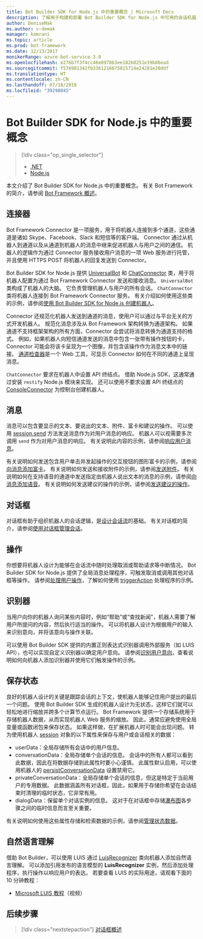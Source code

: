 ```yaml
---
title: Bot Builder SDK for Node.js 中的重要概念 | Microsoft Docs
description: 了解用于构建和部署 Bot Builder SDK for Node.js 中可用的会话机器人的重要概念和工具。
author: DeniseMak
ms.author: v-demak
manager: kamrani
ms.topic: article
ms.prod: bot-framework
ms.date: 12/13/2017
monikerRange: azure-bot-service-3.0
ms.openlocfilehash: e276b7f3f4cc46e0978b3ee182b8251e39b86ead
ms.sourcegitcommit: f576981342fb3361216675815714e24281e20ddf
ms.translationtype: HT
ms.contentlocale: zh-CN
ms.lasthandoff: 07/18/2018
ms.locfileid: "39298045"
---
```

# <a name="key-concepts-in-the-bot-builder-sdk-for-nodejs"></a>Bot Builder SDK for Node.js 中的重要概念
> [!div class="op_single_selector"]
> - [.NET](../dotnet/bot-builder-dotnet-concepts.md)
> - [Node.js](../nodejs/bot-builder-nodejs-concepts.md)

本文介绍了 Bot Builder SDK for Node.js 中的重要概念。 有关 Bot Framework 的简介，请参阅 [Bot Framework 概述](../overview-introduction-bot-framework.md)。

## <a name="connector"></a>连接器

Bot Framework Connector 是一项服务，用于将机器人连接到多个通道，这些通道是诸如 Skype、Facebook、Slack 和短信等的客户端。 Connector 通过从机器人到通道以及从通道到机器人的消息中继来促进机器人与用户之间的通信。 机器人的逻辑作为通过 Connector 服务接收用户消息的一项 Web 服务进行托管，并且使用 HTTPS POST 将机器人的回复发送到 Connector。 

Bot Builder SDK for Node.js 提供 [UniversalBot][UniversalBot] 和 [ChatConnector][ChatConnector] 类，用于将机器人配置为通过 Bot Framework Connector 发送和接收消息。 `UniversalBot` 类构成了机器人的大脑。 它负责管理机器人与用户的所有会话。 `ChatConnector` 类将机器人连接到 Bot Framework Connector 服务。
有关介绍如何使用这些类的示例，请参阅[使用 Bot Builder SDK for Node.js 创建机器人](bot-builder-nodejs-quickstart.md)。

Connector 还规范化机器人发送到通道的消息，使用户可以通过与平台无关的方式开发机器人。 规范化消息涉及从 Bot Framework 架构转换为通道架构。 如果通道不支持框架架构的所有方面，Connector 会尝试将消息转换为通道支持的格式。 例如，如果机器人向短信通道发送的消息中包含一张带有操作按钮的卡，Connector 可能会将该卡呈现为一个图像，并包含该操作作为消息文本中的链接。 [通道检查器][ChannelInspector]是一个 Web 工具，可显示 Connector 如何在不同的通道上呈现消息。

`ChatConnector` 要求在机器人中设置 API 终结点。 借助 Node.js SDK，这通常通过安装 `restify` Node.js 模块来实现。 还可以使用不要求设置 API 终结点的 [ConsoleConnector][ConsoleConnector] 为控制台创建机器人。

## <a name="messages"></a>消息

消息可以包含要显示的文本、要说出的文本、附件、富卡和建议的操作。 可以使用 [session.send][SessionSend] 方法发送消息作为对用户消息的响应。 机器人可以视需要多次调用 `send` 作为对用户消息的响应。 有关说明此内容的示例，请参阅[响应用户消息][RespondMessages]。

有关说明如何发送包含用户单击并发起操作的交互按钮的图形富卡的示例，请参阅[向消息添加富卡](bot-builder-nodejs-send-rich-cards.md)。 有关说明如何发送和接收附件的示例，请参阅[发送附件](bot-builder-nodejs-send-receive-attachments.md)。 有关说明如何在支持语音的通道中发送指定由机器人说出文本的消息的示例，请参阅[向消息添加语音](bot-builder-nodejs-text-to-speech.md)。 有关说明如何发送建议的操作的示例，请参阅[发送建议的操作](bot-builder-nodejs-send-suggested-actions.md)。

## <a name="dialogs"></a>对话框
对话框有助于组织机器人的会话逻辑，是[设计会话流](../bot-service-design-conversation-flow.md)的基础。 有关对话框的简介，请参阅[使用对话框管理会话](bot-builder-nodejs-dialog-manage-conversation.md)。

## <a name="actions"></a>操作
你想要将机器人设计为能够在会话流中随时处理取消或帮助请求等中断情况。 Bot Builder SDK for Node.js 提供了全局消息处理程序，可触发取消或调用其他对话框等操作。 请参阅<!--[Handling cancel](bot-builder-nodejs-manage-conversation-flow.md#handling-cancel), [Confirming interruptions](bot-builder-nodejs-manage-conversation-flow.md#confirming-interruptions) and-->[处理用户操作](bot-builder-nodejs-dialog-actions.md)，了解如何使用 [triggerAction][triggerAction] 处理程序的示例。


## <a name="recognizers"></a>识别器
当用户向你的机器人询问某些内容时，例如“帮助”或“查找新闻”，机器人需要了解用户所提问的内容，然后执行适当的操作。 可以将机器人设计为根据用户的输入来识别意向，并将该意向与操作关联。 

可以使用 Bot Builder SDK 提供的内置正则表达式识别器调用外部服务（如 LUIS API），也可以实现自定义识别器以确定用户意向。 请参阅[识别用户意向](bot-builder-nodejs-recognize-intent-messages.md)，查看说明如何向机器人添加识别器并使用它们触发操作的示例。


## <a name="saving-state"></a>保存状态

良好的机器人设计的关键是跟踪会话的上下文，使机器人能够记住用户提出的最后一个问题。 使用 Bot Builder SDK 生成的机器人设计为无状态，这样它们就可以轻松地进行缩放并跨多个计算节点运行。 Bot Framework 提供一个存储系统用于存储机器人数据，从而实现机器人 Web 服务的缩放。 因此，通常应避免使用全局变量或函数闭包来保存状态。 如果这样做，在扩展机器人时可能会出现问题。 转为使用机器人 [session][Session] 对象的以下属性来保存与用户或会话相关的数据：

* userData：全局存储所有会话中的用户信息。
* conversationData：全局存储单个会话的信息。 会话中的所有人都可以看到此数据，因此在将数据存储到此属性时要小心谨慎。 此属性默认启用，可以使用机器人的 [persistConversationData][PersistConversationData] 设置禁用它。
* privateConversationData：全局存储单个会话的信息，但这是特定于当前用户的专用数据。 此数据涵盖所有对话框，因此，如果用于存储你希望在会话结束时清理的临时状态，它非常有用。
* dialogData：保留单个对话实例的信息。 这对于在对话框中存储[瀑布图](bot-builder-nodejs-dialog-waterfall.md)各步骤之间的临时信息而言至关重要。

有关说明如何使用这些属性存储和检索数据的示例，请参阅[管理状态数据](bot-builder-nodejs-state.md)。

## <a name="natural-language-understanding"></a>自然语言理解

借助 Bot Builder，可以使用 LUIS 通过 [LuisRecognizer][LuisRecognizer] 类向机器人添加自然语言理解。 可以添加引用发布的语言模型的 **LuisRecognizer** 实例，然后添加处理程序，执行操作以响应用户的表达。 若要查看 LUIS 的实际用途，请观看下面的 10 分钟教程：

* [Microsoft LUIS 教程][LUISVideo]（视频）

## <a name="next-steps"></a>后续步骤
> [!div class="nextstepaction"]
> [对话框概述](bot-builder-nodejs-dialog-overview.md)



[PersistConversationData]: https://docs.botframework.com/en-us/node/builder/chat-reference/interfaces/_botbuilder_d_.iuniversalbotsettings.html#persistconversationdata
[UniversalBot]: https://docs.botframework.com/en-us/node/builder/chat-reference/classes/_botbuilder_d_.universalbot.html
[ChatConnector]: https://docs.botframework.com/en-us/node/builder/chat-reference/classes/_botbuilder_d_.chatconnector.html
[ConsoleConnector]: https://docs.botframework.com/en-us/node/builder/chat-reference/classes/_botbuilder_d_.consoleconnector.html

[ChannelInspector]: ../bot-service-channel-inspector.md

[Session]: https://docs.botframework.com/en-us/node/builder/chat-reference/classes/_botbuilder_d_.session.html
[SessionSend]: https://docs.botframework.com/en-us/node/builder/chat-reference/classes/_botbuilder_d_.session#send

[triggerAction]: https://docs.botframework.com/en-us/node/builder/chat-reference/classes/_botbuilder_d_.dialog.html#triggeraction
[waterfall]: bot-builder-nodejs-prompts.md

[RespondMessages]:bot-builder-nodejs-use-default-message-handler.md

[LUISRecognizer]: https://docs.botframework.com/en-us/node/builder/chat-reference/classes/_botbuilder_d_.luisrecognizer
[LUISVideo]: https://vimeo.com/145499419
